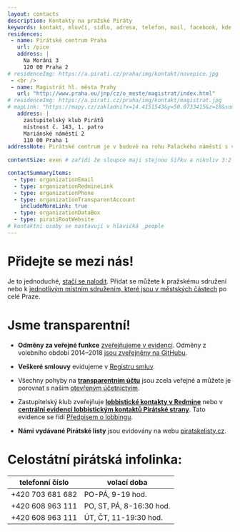 ```yaml
---
layout: contacts
description: Kontakty na pražské Piráty
keywords: kontakt, mluvčí, sídlo, adresa, telefon, mail, facebook, kde najdu, kde jsou, pirati praha, praha
residences:
 - name: Pirátské centrum Praha
   url: /pice
   address: |
     Na Moráni 3
     120 00 Praha 2
# residenceImg: https://a.pirati.cz/praha/img/kontakt/novepice.jpg
 - <br />
 - name: Magistrát hl. města Prahy
   url: "http://www.praha.eu/jnp/cz/o_meste/magistrat/index.html"
# residenceImg: https://a.pirati.cz/praha/img/kontakt/magistrat.jpg
# mapLink: "https://mapy.cz/zakladni?x=14.4151543&y=50.0733415&z=18&source=addr&id=9018965&q=Na%20Mor%C3%A1ni%203"
   address: |
     zastupitelský klub Pirátů
     místnost č. 143, 1. patro
     Mariánské náměstí 2 
     110 00 Praha 1
addressNote: Pirátské centrum je v budově na rohu Palackého náměstí s velkým displejem, v oknech je grafika Pirátů. Na Magistrátu sídlíme v 1. patře
   
contentSize: even # zařídí že sloupce maji stejnou šířku a nikoliv 3:2 jak je default 

contactSummaryItems:
  - type: organizationEmail
  - type: organizationRedmineLink
  - type: organizationPhone
  - type: organizationTransparentAccount
    includeMoreLink: true
  - type: organizationDataBox
  - type: piratiRootWebsite
# kontaktní osoby se nastavují v hlavičká _people
---
```


# Přidejte se mezi nás!
Je to jednoduché, [stačí se nalodit](https://nalodeni.pirati.cz/). Přidat se můžete k pražskému sdružení nebo k [jednotlivým místním sdružením, které jsou v městských částech](/lide/mestske-casti) po celé Praze.

# Jsme transparentní!
* **Odměny za veřejné funkce** [zveřejňujeme v evidenci](https://nalodeni.pir-test.eu/odmeny/). Odměny z volebního období 2014–2018 [jsou zveřejněny na GitHubu](https://github.com/pirati-cz/KlubPraha/tree/master/odmeny).

* **Veškeré smlouvy** evidujeme v [Registru smluv](http://smlouvy.pirati.cz).

* Všechny pohyby na [**transparentním účtu**](https://ucet.pirati.cz) jsou zcela veřejné a můžete je porovnat s našim <a href="https://piroplaceni.pirati.cz">otevřeným účetnictvím</a>.

* Zastupitelský klub zveřejňuje [**lobbistické kontakty v Redmine**](https://redmine.pirati.cz/projects/praha/issues?utf8=%E2%9C%93&set_filter=1&f[]=tracker_id&op[tracker_id]=%3D&v[tracker_id][]=13&f[]=&c[]=tracker&c[]=status&c[]=priority&c[]=subject&c[]=assigned_to&c[]=updated_on&group_by=) nebo v [**centrální evidenci lobbistickým kontaktů Pirátské strany**](http://evidence.pirati.cz). Tato evidence se řídí <a href="https://wiki.pirati.cz/rules/prl">Předpisem o lobbingu</a>.

* **Námi vydávané Pirátské listy** jsou evidovány na webu [piratskelisty.cz](https://www.piratskelisty.cz/clanek-2015-vsechny-verze-kvetnovych-piratskych-listu-ve-formatu-pdf).

# Celostátní pirátská infolinka:  

| telefonní číslo            | volací doba      |
|----------------------------|-------------------|
| +420 703 681 682           | PO-PÁ, 9-19 hod.  |
| +420 608 963 111           | PO, ST, PÁ, 8-16:30 hod.  |
| +420 608 963 111           | ÚT, ČT, 11-19:30 hod.  |
